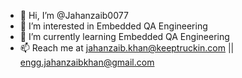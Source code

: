 - 👋 Hi, I’m @Jahanzaib0077
- 👀 I’m interested in Embedded QA Engineering
- 🌱 I’m currently learning Embedded QA Engineering
- 📫 Reach me at jahanzaib.khan@keeptruckin.com || engg.jahanzaibkhan@gmail.com

<!---
Jahanzaib0077/Jahanzaib0077 is a ✨ special ✨ repository because its `README.md` (this file) appears on your GitHub profile.
You can click the Preview link to take a look at your changes.
--->
